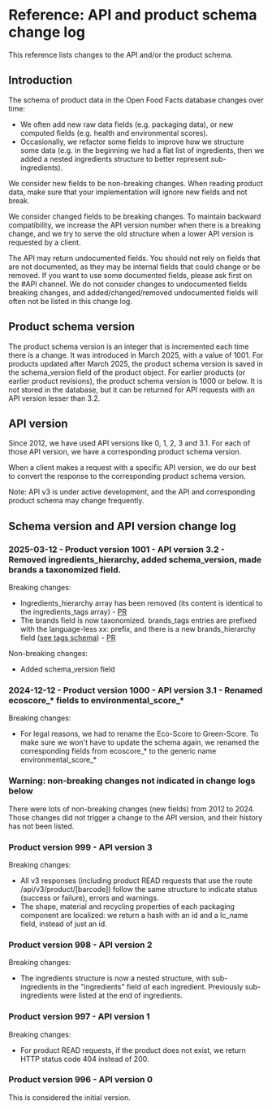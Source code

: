 # Reference: API and product schema change log

This reference lists changes to the API and/or the product schema.

## Introduction

The schema of product data in the Open Food Facts database changes over time:
- We often add new raw data fields (e.g. packaging data), or new computed fields (e.g. health and environmental scores).
- Occasionally, we refactor some fields to improve how we structure some data (e.g. in the beginning we had a flat list of ingredients, then we added a nested ingredients structure to better represent sub-ingredients).

We consider new fields to be non-breaking changes. When reading product data, make sure that your implementation will ignore new fields and not break.

We consider changed fields to be breaking changes. To maintain backward compatibility, we increase the API version number when there is a breaking change, and we try to serve the old structure when a lower API version is requested by a client.

The API may return undocumented fields. You should not rely on fields that are not documented, as they may be internal fields that could change or be removed. If you want to use some documented fields, please ask first on the #API channel. We do not consider changes to undocumented fields breaking changes, and added/changed/removed undocumented fields will often not be listed in this change log.

## Product schema version

The product schema version is an integer that is incremented each time there is a change.
It was introduced in March 2025, with a value of 1001.
For products updated after March 2025, the product schema version is saved in the schema_version field of the product object.
For earlier products (or earlier product revisions), the product schema version is 1000 or below. It is not stored in the database, but it can be returned for API requests with an API version lesser than 3.2.

## API version

Since 2012, we have used API versions like 0, 1, 2, 3 and 3.1.
For each of those API version, we have a corresponding product schema version.

When a client makes a request with a specific API version, we do our best to convert the response to the corresponding product schema version.

Note: API v3 is under active development, and the API and corresponding product schema may change frequently.

## Schema version and API version change log

### 2025-03-12 - Product version 1001 - API version 3.2 - Removed ingredients_hierarchy, added schema_version, made brands a taxonomized field.

Breaking changes:
- Ingredients_hierarchy array has been removed (its content is identical to the ingredients_tags array) - [PR](https://github.com/openfoodfacts/openfoodfacts-server/pull/11615)
- The brands field is now taxonomized. brands_tags entries are prefixed with the language-less xx: prefix, and there is a new brands_hierarchy field ([see tags schema](../api/ref/schemas/product_tags.yaml)) - [PR](https://github.com/openfoodfacts/openfoodfacts-server/pull/11606)

Non-breaking changes:
- Added schema_version field

### 2024-12-12 - Product version 1000 - API version 3.1 - Renamed ecoscore_* fields to environmental_score_*

Breaking changes:
- For legal reasons, we had to rename the Eco-Score to Green-Score. To make sure we won't have to update the schema again, we renamed the corresponding fields from ecoscore_* to the generic name environmental_score_*

### Warning: non-breaking changes not indicated in change logs below

There were lots of non-breaking changes (new fields) from 2012 to 2024. Those changes did not trigger a change to the API version, and their history has not been listed.

### Product version 999 - API version 3

Breaking changes:
- All v3 responses (including product READ requests that use the route /api/v3/product/[barcode]) follow the same structure to indicate status (success or failure), errors and warnings.
- The shape, material and recycling properties of each packaging component are localized: we return a hash with an id and a lc_name field, instead of just an id.

### Product version 998 - API version 2

Breaking changes:
- The ingredients structure is now a nested structure, with sub-ingredients in the "ingredients" field of each ingredient. Previously sub-ingredients were listed at the end of ingredients.

### Product version 997 - API version 1

Breaking changes:
- For product READ requests, if the product does not exist, we return HTTP status code 404 instead of 200.

### Product version 996 - API version 0

This is considered the initial version.